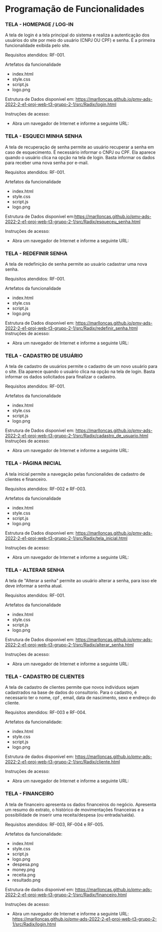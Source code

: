 # Programação de Funcionalidades

### TELA - HOMEPAGE / LOG-IN

A tela de login é a tela principal do sistema e realiza a autenticação dos usuários do site por meio do usuário (CNPJ OU CPF) e senha. É a primeira funcionalidade exibida pelo site.

Requisitos atendidos: RF-001.

Artefatos da funcionalidade

- index.html
- style.css
- script.js
- logo.png

Estrutura de Dados disponível em: https://marlloncas.github.io/pmv-ads-2022-2-e1-proj-web-t3-grupo-2-1/src/Radix/login.html

Instruções de acesso:
- Abra um navegador de Internet e informe a seguinte URL: 

### TELA - ESQUECI MINHA SENHA

A tela de recuperação de senha permite ao usuário recuperar a senha em caso de esquecimento. É necessário informar o CNPJ ou CPF. Ela aparece quando o usuário clica na opção na tela de login. Basta informar os dados para receber uma nova senha por e-mail.

Requisitos atendidos: RF-001.

Artefatos da funcionalidade

- index.html
- style.css
- script.js
- logo.png


Estrutura de Dados disponível em:https://marlloncas.github.io/pmv-ads-2022-2-e1-proj-web-t3-grupo-2-1/src/Radix/esqueceu_senha.html

Instruções de acesso:
- Abra um navegador de Internet e informe a seguinte URL: 


### TELA - REDEFINIR SENHA 

A tela de redefinição de senha permite ao usuário cadastrar uma nova senha. 

Requisitos atendidos: RF-001.

Artefatos da funcionalidade

- index.html
- style.css
- script.js
- logo.png


Estrutura de Dados disponível em: https://marlloncas.github.io/pmv-ads-2022-2-e1-proj-web-t3-grupo-2-1/src/Radix/redefinir_senha.html
Instruções de acesso:
- Abra um navegador de Internet e informe a seguinte URL: 


### TELA - CADASTRO DE USUÁRIO

A tela de cadastro de usuários permite o cadastro de um novo usuário para o site. Ela aparece quando o usuário clica na opção na tela de login. Basta informar os dados solicitados para finalizar o cadastro.

Requisitos atendidos: RF-001.

Artefatos da funcionalidade

- index.html
- style.css
- script.js
- logo.png


Estrutura de Dados disponível em: https://marlloncas.github.io/pmv-ads-2022-2-e1-proj-web-t3-grupo-2-1/src/Radix/cadastro_de_usuario.html
Instruções de acesso:
- Abra um navegador de Internet e informe a seguinte URL: 


### TELA - PÁGINA INICIAL

A tela inicial permite a navegação pelas funcionalides de cadastro de clientes e financeiro.

Requisitos atendidos: RF-002 e RF-003.

Artefatos da funcionalidade

- index.html
- style.css
- script.js
- logo.png



Estrutura de Dados disponível em: https://marlloncas.github.io/pmv-ads-2022-2-e1-proj-web-t3-grupo-2-1/src/Radix/tela_inicial.html

Instruções de acesso:
- Abra um navegador de Internet e informe a seguinte URL: 


### TELA - ALTERAR SENHA 

A tela de "Alterar a senha" permite ao usuário alterar a senha, para isso ele deve informar a senha atual.

Requisitos atendidos: RF-001.

Artefatos da funcionalidade

- index.html
- style.css
- script.js
- logo.png


Estrutura de Dados disponível em: https://marlloncas.github.io/pmv-ads-2022-2-e1-proj-web-t3-grupo-2-1/src/Radix/alterar_senha.html

Instruções de acesso:
- Abra um navegador de Internet e informe a seguinte URL: 


### TELA - CADASTRO DE CLIENTES 

A tela de cadastro de clientes permite que novos individuos sejam cadastrados na base de dados do consultorio. Para o cadastro, é necessario ter o nome, cpf , email, data de nascimento, sexo e endreço do cliente.

Requisitos atendidos: RF-003 e RF-004.

Artefatos da funcionalidade:

- index.html
- style.css
- script.js
- logo.png


Estrutura de dados disponivel em: https://marlloncas.github.io/pmv-ads-2022-2-e1-proj-web-t3-grupo-2-1/src/Radix/cliente.html

Instruções de acesso:
- Abra um navegador de Internet e informe a seguinte URL: 

### TELA - FINANCEIRO

A tela de financeiro apresenta os dados financeiros do negócio. Apresenta um resumo do extrato, o histórico de movimentações financeiras e a possibilidade de inserir uma receita/despesa (ou entrada/saída).

Requisitos atendidos: RF-003, RF-004 e RF-005.

Artefatos da funcionalidade:

- index.html
- style.css
- script.js
- logo.png
- despesa.png
- money.png
- receita.png
- resultado.png

Estrutura de dados disponivel em: https://marlloncas.github.io/pmv-ads-2022-2-e1-proj-web-t3-grupo-2-1/src/Radix/financeiro.html

Instruções de acesso:
- Abra um navegador de Internet e informe a seguinte URL: https://marlloncas.github.io/pmv-ads-2022-2-e1-proj-web-t3-grupo-2-1/src/Radix/login.html























